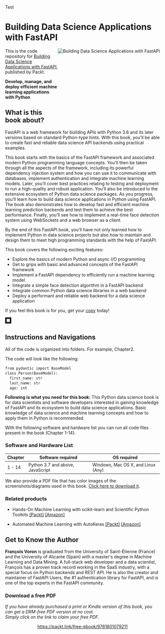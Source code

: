Test


# Building Data Science Applications with FastAPI

<a href="https://www.packtpub.com/product/building-data-science-applications-with-fastapi/9781801079211?utm_source=github&utm_medium=repository&utm_campaign=9781801079211"><img src="https://static.packt-cdn.com/products/9781801079211/cover/smaller" alt="Building Data Science Applications with FastAPI" height="256px" align="right"></a>

This is the code repository for [Building Data Science Applications with FastAPI](https://www.packtpub.com/product/building-data-science-applications-with-fastapi/9781801079211?utm_source=github&utm_medium=repository&utm_campaign=9781801079211), published by Packt.

**Develop, manage, and deploy efficient machine learning applications with Python**

## What is this book about?
FastAPI is a web framework for building APIs with Python 3.6 and its later versions based on standard Python-type hints. With this book, you’ll be able to create fast and reliable data science API backends using practical examples.

This book starts with the basics of the FastAPI framework and associated modern Python programming language concepts. You'll then be taken through all the aspects of the framework, including its powerful dependency injection system and how you can use it to communicate with databases, implement authentication and integrate machine learning models. Later, you’ll cover best practices relating to testing and deployment to run a high-quality and robust application. You’ll also be introduced to the extensive ecosystem of Python data science packages. As you progress, you’ll learn how to build data science applications in Python using FastAPI. The book also demonstrates how to develop fast and efficient machine learning prediction backends and test them to achieve the best performance. Finally, you’ll see how to implement a real-time face detection system using WebSockets and a web browser as a client.

By the end of this FastAPI book, you’ll have not only learned how to implement Python in data science projects but also how to maintain and design them to meet high programming standards with the help of FastAPI.

This book covers the following exciting features:
* Explore the basics of modern Python and async I/O programming
* Get to grips with basic and advanced concepts of the FastAPI framework
* Implement a FastAPI dependency to efficiently run a machine learning model
* Integrate a simple face detection algorithm in a FastAPI backend
* Integrate common Python data science libraries in a web backend
* Deploy a performant and reliable web backend for a data science application

If you feel this book is for you, get your [copy](https://www.amazon.com/dp/1801079218) today!

<a href="https://www.packtpub.com/?utm_source=github&utm_medium=banner&utm_campaign=GitHubBanner"><img src="https://raw.githubusercontent.com/PacktPublishing/GitHub/master/GitHub.png" 
alt="https://www.packtpub.com/" border="5" /></a>

## Instructions and Navigations
All of the code is organized into folders. For example, Chapter2.

The code will look like the following:
```
from pydantic import BaseModel
class Person(BaseModel):
  first_name: str
  last_name: str
  age: int
```

**Following is what you need for this book:**
This Python data science book is for data scientists and software developers interested in gaining knowledge of FastAPI and its ecosystem to build data science applications. Basic knowledge of data science and machine learning concepts and how to apply them in Python is recommended.

With the following software and hardware list you can run all code files present in the book (Chapter 1-14).
### Software and Hardware List
| Chapter | Software required | OS required |
| -------- | ------------------------------------ | ----------------------------------- |
| 1 - 14 | Python 3.7 and above, JavaScript       | Windows, Mac OS X, and Linux (Any) |


We also provide a PDF file that has color images of the screenshots/diagrams used in this book. [Click here to download it](https://static.packt-cdn.com/downloads/9781801079211_ColorImages.pdf).

### Related products
* Hands-On Machine Learning with scikit-learn and Scientific Python Toolkits [[Packt]](https://www.packtpub.com/product/hands-on-machine-learning-with-scikit-learn-and-scientific-python-toolkits/9781838826048?utm_source=github&utm_medium=repository&utm_campaign=9781838826048) [[Amazon]](https://www.amazon.com/dp/1838826041)

* Automated Machine Learning with AutoKeras [[Packt]](https://www.packtpub.com/product/automated-machine-learning-with-autokeras/9781800567641?utm_source=github&utm_medium=repository&utm_campaign=9781800567641) [[Amazon]](https://www.amazon.com/dp/1800567642)

## Get to Know the Author
**François Voron**
is graduated from the University of Saint-Étienne (France) and the University of Alicante (Spain) with a master's degree in Machine Learning and Data Mining. A full-stack web developer and a data scientist, François has a proven track record working in the SaaS industry, with a special focus on Python backends and REST API.
He is also the creator and maintainer of FastAPI Users, the #1 authentication library for FastAPI, and is one of the top experts in the FastAPI community.


### Download a free PDF

 <i>If you have already purchased a print or Kindle version of this book, you can get a DRM-free PDF version at no cost.<br>Simply click on the link to claim your free PDF.</i>
<p align="center"> <a href="https://packt.link/free-ebook/9781801079211">https://packt.link/free-ebook/9781801079211 </a> </p>